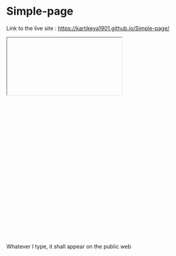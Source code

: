 # Simple-page
Link to the live site : https://kartikeya1901.github.io/Simple-page/

<iframe src="C:\Users\Kartik\Desktop\match-data-to-chart-type.htm"></iframe>
<iframe width="600" height="371" seamless frameborder="0" scrolling="no" src="C:\Users\Kartik\Desktop\match-data-to-chart-type.htm"></iframe>

Whatever I type, it shall appear on the public web
